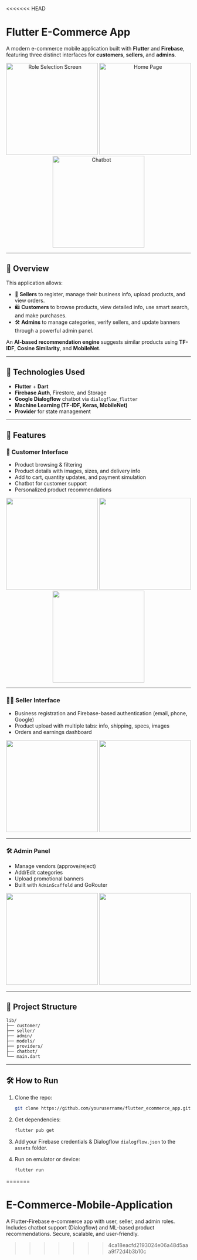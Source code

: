 <<<<<<< HEAD

# Flutter E-Commerce App

A modern e-commerce mobile application built with **Flutter** and **Firebase**, featuring three distinct interfaces for **customers**, **sellers**, and **admins**.

<div align="center">
  <img src="assets/screenshots/role_selection.png" width="250" alt="Role Selection Screen"/>
  <img src="assets/screenshots/home_page.png" width="250" alt="Home Page"/>
  <img src="assets/screenshots/chatbot.png" width="250" alt="Chatbot"/>
</div>

---

## 🧠 Overview

This application allows:

- 💼 **Sellers** to register, manage their business info, upload products, and view orders.
- 🛍️ **Customers** to browse products, view detailed info, use smart search, and make purchases.
- 🛠️ **Admins** to manage categories, verify sellers, and update banners through a powerful admin panel.

An **AI-based recommendation engine** suggests similar products using **TF-IDF**, **Cosine Similarity**, and **MobileNet**.

---

## 🚀 Technologies Used

- **Flutter** + **Dart**
- **Firebase Auth**, Firestore, and Storage
- **Google Dialogflow** chatbot via `dialogflow_flutter`
- **Machine Learning (TF-IDF, Keras, MobileNet)**
- **Provider** for state management

---

## 📱 Features

### 🧾 Customer Interface

- Product browsing & filtering
- Product details with images, sizes, and delivery info
- Add to cart, quantity updates, and payment simulation
- Chatbot for customer support
- Personalized product recommendations

<div align="center">
  <img src="assets/screenshots/product_details.png" width="250"/>
  <img src="assets/screenshots/add_to_cart.png" width="250"/>
  <img src="assets/screenshots/similar_products.png" width="250"/>
</div>

---

### 🧑‍💼 Seller Interface

- Business registration and Firebase-based authentication (email, phone, Google)
- Product upload with multiple tabs: info, shipping, specs, images
- Orders and earnings dashboard

<div align="center">
  <img src="assets/screenshots/seller_dashboard.png" width="250"/>
  <img src="assets/screenshots/upload_product.png" width="250"/>
</div>

---

### 🛠 Admin Panel

- Manage vendors (approve/reject)
- Add/Edit categories
- Upload promotional banners
- Built with `AdminScaffold` and GoRouter

<div align="center">
  <img src="assets/screenshots/admin_dashboard.png" width="250"/>
  <img src="assets/screenshots/category_screen.png" width="250"/>
</div>

---

## 🧩 Project Structure

```
lib/
├── customer/
├── seller/
├── admin/
├── models/
├── providers/
├── chatbot/
└── main.dart
```

---

## 🛠 How to Run

1. Clone the repo:
   ```bash
   git clone https://github.com/yourusername/flutter_ecommerce_app.git
   ```

2. Get dependencies:
   ```bash
   flutter pub get
   ```

3. Add your Firebase credentials & Dialogflow `dialogflow.json` to the `assets` folder.

4. Run on emulator or device:
   ```bash
   flutter run
   ```
=======
# E-Commerce-Mobile-Application
A Flutter-Firebase e-commerce app with user, seller, and admin roles. Includes chatbot support (Dialogflow) and ML-based product recommendations. Secure, scalable, and user-friendly.
>>>>>>> 4ca18eacfd2193024e06a48d5aaa9f72d4b3b10c
